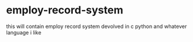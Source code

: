 # employ-record-system
this will contain employ record system devolved in c python and whatever language i like
